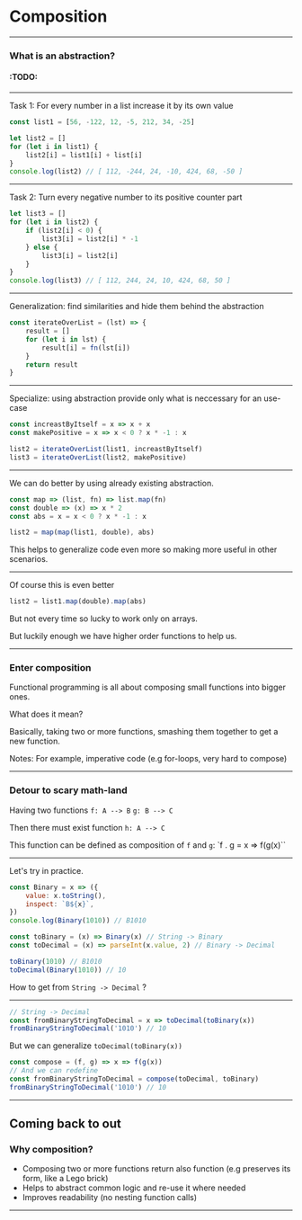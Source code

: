 
# Composition
---
### What is an abstraction?

#### :TODO:
---
Task 1: For every number in a list increase it by its own value
```javascript
const list1 = [56, -122, 12, -5, 212, 34, -25]

let list2 = []
for (let i in list1) {
	list2[i] = list1[i] + list[i]
}
console.log(list2) // [ 112, -244, 24, -10, 424, 68, -50 ]
```
___
Task 2: Turn every negative number to its positive counter part

```javascript
let list3 = []
for (let i in list2) {
	if (list2[i] < 0) {
		list3[i] = list2[i] * -1
	} else {
		list3[i] = list2[i]
	}
}
console.log(list3) // [ 112, 244, 24, 10, 424, 68, 50 ]
```
---
Generalization: find similarities and hide them behind the abstraction

```javascript
const iterateOverList = (lst) => {
	result = []
	for (let i in lst) {
		result[i] = fn(lst[i])
	}
	return result
}
```
___
Specialize: using abstraction provide only what is neccessary for an use-case

```javascript
const increastByItself = x => x + x
const makePositive = x => x < 0 ? x * -1 : x

list2 = iterateOverList(list1, increastByItself)
list3 = iterateOverList(list2, makePositive)
```
---
We can do better by using already existing abstraction.

```javascript
const map => (list, fn) => list.map(fn)
const double => (x) => x * 2
const abs = x = x < 0 ? x * -1 : x

list2 = map(map(list1, double), abs)
```
This helps to generalize code even more so making more useful in other scenarios.

---
Of course this is even better
```javascript
list2 = list1.map(double).map(abs)
```
But not every time so lucky to work only on arrays.

But luckily enough we have higher order functions to help us.
___
### Enter composition

Functional programming is all about composing small functions into bigger ones.

What does it mean?

Basically, taking two or more functions, smashing them together to get a new function.

Notes: For example, imperative code (e.g for-loops, very hard to compose)

---
### Detour to scary math-land

Having two functions
`f: A --> B`
`g: B --> C`

Then there must exist function `h: A --> C`

This function can be defined as composition of `f` and `g`:
`f . g = x => f(g(x)``

---
Let's try in practice.

```javascript
const Binary = x => ({
	value: x.toString(),
	inspect: `B${x}`,
}) 
console.log(Binary(1010)) // B1010

const toBinary = (x) => Binary(x) // String -> Binary
const toDecimal = (x) => parseInt(x.value, 2) // Binary -> Decimal

toBinary(1010) // B1010
toDecimal(Binary(1010)) // 10
```
How to get from `String -> Decimal` ?

---
```javascript
// String -> Decimal
const fromBinaryStringToDecimal = x => toDecimal(toBinary(x))
fromBinaryStringToDecimal('1010') // 10
```
But we can generalize `toDecimal(toBinary(x))`

```javascript
const compose = (f, g) => x => f(g(x))
// And we can redefine
const fromBinaryStringToDecimal = compose(toDecimal, toBinary)
fromBinaryStringToDecimal('1010') // 10
```
 ---
 Coming back to out 
---
### Why composition?
* Composing two or more functions return also function (e.g preserves its form, like a Lego brick)
* Helps to abstract common logic and re-use it where needed
* Improves readability (no nesting function calls)
---
<!--stackedit_data:
eyJoaXN0b3J5IjpbLTE5MzM5NDE4ODcsMTYyMjQ5NDk3Myw4Mj
E0MDc3NTYsOTMzOTEzOTExLC0xNzc2ODMwODA1LC0yMDczMjI2
OTc2LDk4MDI4MDg3NCwtMjI1ODYzMzc1LDIwNDg4OTgyMTUsMT
gyMjY2MDgzNSwtOTUwNDEyOTk3LC0xNjAyNzE5MzgsODY5NjQw
MzEwLC05MjA4OTcwMCwtMTA4MjAyOTAwMSwxMDExOTM2NzM2LC
01MzEwNzQ4MzcsLTE1NTI1NzgzMTksLTE5Mjg0NDU5NDhdfQ==

-->
